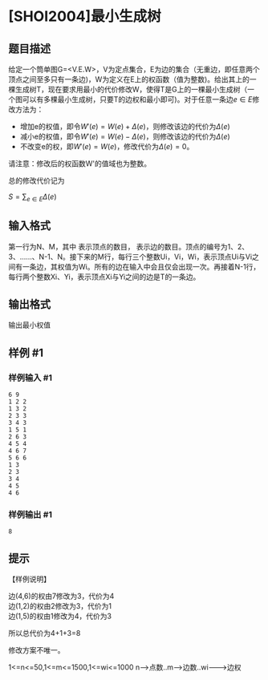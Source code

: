 # [SHOI2004]最小生成树

## 题目描述

给定一个筒单图G=<V.E.W>，V为定点集合，E为边的集合（无重边，即任意两个顶点之间至多只有一条边)，W为定义在E上的权函数（值为整数)。给出其上的一棵生成树T，现在要求用最小的代价修改W，使得T是G上的一棵最小生成树（一个图可以有多棵最小生成树，只要T的边权和最小即可)。对于任意一条边$e \in E$修改方法为：

- 增加e的权值，即令$W'(e)=W(e)+\Delta(e)$，则修改该边的代价为$\Delta(e)$
- 减小e的权值，即令$W'(e)=W(e)-\Delta(e)$，则修改该边的代价为$\Delta(e)$
- 不改变e的权，即$W'(e)=W(e)$，修改代价为$\Delta(e)=0$。

请注意：修改后的权函数W'的值域也为整数。

总的修改代价记为

$S=\sum_{e \in E} \Delta(e)$

## 输入格式

第一行为N、M，其中 表示顶点的数目， 表示边的数目。顶点的编号为1、2、3、……、N-1、N。接下来的M行，每行三个整数Ui，Vi，Wi，表示顶点Ui与Vi之间有一条边，其权值为Wi。所有的边在输入中会且仅会出现一次。再接着N-1行，每行两个整数Xi、Yi，表示顶点Xi与Yi之间的边是T的一条边。

## 输出格式

输出最小权值

## 样例 #1

### 样例输入 #1
```
6 9
1 2 2
1 3 2
2 3 3
3 4 3
1 5 1
2 6 3
4 5 4
4 6 7
5 6 6
1 3
2 3
3 4
4 5
4 6
```

### 样例输出 #1

```
8
```

## 提示

【样例说明】

边(4,6)的权由7修改为3，代价为4  
边(1,2)的权由2修改为3，代价为1  
边(1,5)的权由1修改为4，代价为3  

所以总代价为4+1+3=8

修改方案不唯一。

1<=n<=50,1<=m<=1500,1<=wi<=1000
n-->点数..m-->边数..wi--->边权
